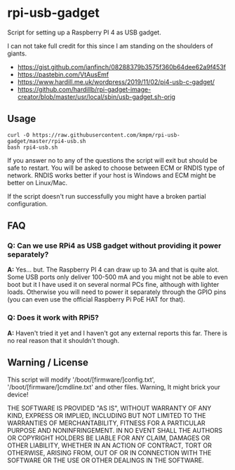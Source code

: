 # rpi-usb-gadget
Script for setting up a Raspberry PI 4 as USB gadget.

I can not take full credit for this since I am standing
on the shoulders of giants.
- https://gist.github.com/ianfinch/08288379b3575f360b64dee62a9f453f
- https://pastebin.com/VtAusEmf
- https://www.hardill.me.uk/wordpress/2019/11/02/pi4-usb-c-gadget/
- https://github.com/hardillb/rpi-gadget-image-creator/blob/master/usr/local/sbin/usb-gadget.sh-orig


## Usage
```shell
curl -O https://raw.githubusercontent.com/kmpm/rpi-usb-gadget/master/rpi4-usb.sh
bash rpi4-usb.sh
```
If you answer no to any of the questions the script will exit
but should be safe to restart.
You will be asked to choose between ECM or RNDIS type of network.
RNDIS works better if your host is Windows and ECM might be better on Linux/Mac.

If the script doesn't run successfully you might have a broken
partial configuration.

## FAQ
### Q: Can we use RPi4 as USB gadget without providing it power separately?
__A:__ Yes... but. The Raspberry PI 4 can draw up to 3A and that is quite alot.
Some USB ports only deliver 100-500 mA and you might not be able to even boot but
it I have used it on several normal PCs fine, although with lighter loads.
Otherwise you will need to power it separately through the GPIO pins 
(you can even use the official Raspberry Pi PoE HAT for that).

### Q: Does it work with RPi5?
__A:__ Haven't tried it yet and I haven't got any external reports this far.
There is no real reason that it shouldn't though.



## Warning / License
This script will modify '/boot/[firmware/]config.txt', '/boot/[firmware/]cmdline.txt' and other files.
Warning, It might brick your device!

THE SOFTWARE IS PROVIDED "AS IS", WITHOUT WARRANTY OF ANY KIND, EXPRESS OR
IMPLIED, INCLUDING BUT NOT LIMITED TO THE WARRANTIES OF MERCHANTABILITY,
FITNESS FOR A PARTICULAR PURPOSE AND NONINFRINGEMENT. IN NO EVENT SHALL THE
AUTHORS OR COPYRIGHT HOLDERS BE LIABLE FOR ANY CLAIM, DAMAGES OR OTHER
LIABILITY, WHETHER IN AN ACTION OF CONTRACT, TORT OR OTHERWISE, ARISING FROM,
OUT OF OR IN CONNECTION WITH THE SOFTWARE OR THE USE OR OTHER DEALINGS IN THE
SOFTWARE.
